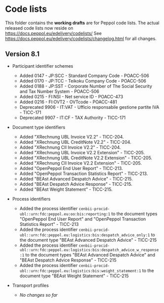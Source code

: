 # Code lists

This folder contains the **working drafts** are for Peppol code lists.
The actual released code lists now reside on https://docs.peppol.eu/edelivery/codelists/
See https://docs.peppol.eu/edelivery/codelists/changelog.html for all changes.

## Version 8.1

* Participant identifier schemes
    * Added 0147 - JP:SCC - Standard Company Code - POACC-506
    * Added 0170 - JP:TCC - Teikoku Company Code - POACC-506
    * Added 0188 - JP:SST - Corporate Number of The Social Security and Tax Number System - POACC-506
    * Added 0215 - FI:NSI - Net service ID - POACC-473
    * Added 0216 - FI:OVT2 - OVTcode - POACC-481
    * Deprecated 9906 - IT:VAT - Ufficio responsabile gestione partite IVA - TICC-171
    * Deprecated 9907 - IT:CF - TAX Authority - TICC-171

* Document type identifiers
    * Added "XRechnung UBL Invoice V2.2" - TICC-204.
    * Added "XRechnung UBL CreditNote V2.2" - TICC-204.
    * Added "XRechnung CII Invoice V2.2" - TICC-204.
    * Added "XRechnung UBL Invoice V2.2 Extension" - TICC-205.
    * Added "XRechnung UBL CreditNote V2.2 Extension" - TICC-205.
    * Added "XRechnung CII Invoice V2.2 Extension" - TICC-205.
    * Added "OpenPeppol End User Report" - TICC-213.
    * Added "OpenPeppol Transaction Statistics Report" - TICC-213.
    * Added "BEAst Advanced Despatch Advice" - TICC-215.
    * Added "BEAst Despatch Advice Response" - TICC-215.
    * Added "BEAst Weight Statement" - TICC-215.

* Process identifiers
    * Added the process identifier <code>cenbii-procid-ubl::urn:fdc:peppol.eu:oo:bis:reporting:1</code> to the document types "OpenPeppol End User Report" and "OpenPeppol Transaction Statistics Report" - TICC-213
    * Added the process identifier <code>cenbii-procid-ubl::urn:fdc:peppol.eu:logistics:bis:despatch_advice_only:1</code> to the document type "BEAst Advanced Despatch Advice" - TICC-215
    * Added the process identifier <code>cenbii-procid-ubl::urn:fdc:peppol.eu:logistics:bis:despatch_advice_w_response:1</code> to the document types "BEAst Advanced Despatch Advice" and "BEAst Despatch Advice Response" - TICC-215
    * Added the process identifier <code>cenbii-procid-ubl::urn:fdc:peppol.eu:logistics:bis:weight_statement:1</code> to the document type "BEAst Weight Statement" - TICC-215
    

* Transport profiles
    * *No changes so far*
